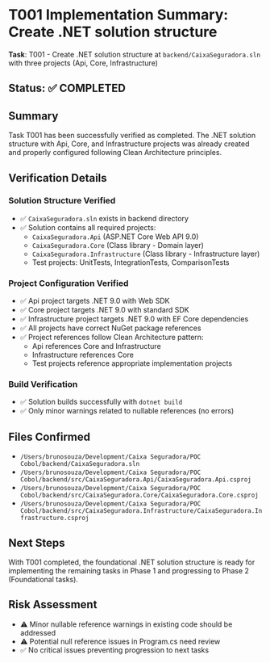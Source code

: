 # T001 Implementation Summary: Create .NET solution structure

**Task**: T001 - Create .NET solution structure at `backend/CaixaSeguradora.sln` with three projects (Api, Core, Infrastructure)

## Status: ✅ COMPLETED

## Summary

Task T001 has been successfully verified as completed. The .NET solution structure with Api, Core, and Infrastructure projects was already created and properly configured following Clean Architecture principles.

## Verification Details

### Solution Structure Verified
- ✅ `CaixaSeguradora.sln` exists in backend directory
- ✅ Solution contains all required projects:
  - `CaixaSeguradora.Api` (ASP.NET Core Web API 9.0)
  - `CaixaSeguradora.Core` (Class library - Domain layer)
  - `CaixaSeguradora.Infrastructure` (Class library - Infrastructure layer)
  - Test projects: UnitTests, IntegrationTests, ComparisonTests

### Project Configuration Verified
- ✅ Api project targets .NET 9.0 with Web SDK
- ✅ Core project targets .NET 9.0 with standard SDK
- ✅ Infrastructure project targets .NET 9.0 with EF Core dependencies
- ✅ All projects have correct NuGet package references
- ✅ Project references follow Clean Architecture pattern:
  - Api references Core and Infrastructure
  - Infrastructure references Core
  - Test projects reference appropriate implementation projects

### Build Verification
- ✅ Solution builds successfully with `dotnet build`
- ✅ Only minor warnings related to nullable references (no errors)

## Files Confirmed
- `/Users/brunosouza/Development/Caixa Seguradora/POC Cobol/backend/CaixaSeguradora.sln`
- `/Users/brunosouza/Development/Caixa Seguradora/POC Cobol/backend/src/CaixaSeguradora.Api/CaixaSeguradora.Api.csproj`
- `/Users/brunosouza/Development/Caixa Seguradora/POC Cobol/backend/src/CaixaSeguradora.Core/CaixaSeguradora.Core.csproj`
- `/Users/brunosouza/Development/Caixa Seguradora/POC Cobol/backend/src/CaixaSeguradora.Infrastructure/CaixaSeguradora.Infrastructure.csproj`

## Next Steps

With T001 completed, the foundational .NET solution structure is ready for implementing the remaining tasks in Phase 1 and progressing to Phase 2 (Foundational tasks).

## Risk Assessment

- ⚠️ Minor nullable reference warnings in existing code should be addressed
- ⚠️ Potential null reference issues in Program.cs need review
- ✅ No critical issues preventing progression to next tasks